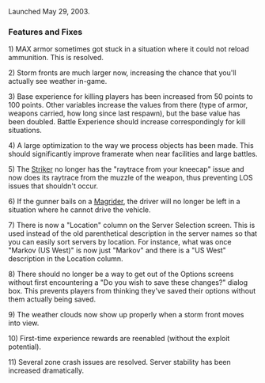 Launched May 29, 2003.

### Features and Fixes

1\) MAX armor sometimes got stuck in a situation where it could not reload
ammunition. This is resolved.

2\) Storm fronts are much larger now, increasing the chance that you'll actually
see weather in-game.

3\) Base experience for killing players has been increased from 50 points to 100
points. Other variables increase the values from there (type of armor, weapons
carried, how long since last respawn), but the base value has been doubled.
Battle Experience should increase correspondingly for kill situations.

4\) A large optimization to the way we process objects has been made. This
should significantly improve framerate when near facilities and large battles.

5\) The [Striker](Striker.md) no longer has the "raytrace from your kneecap"
issue and now does its raytrace from the muzzle of the weapon, thus preventing
LOS issues that shouldn't occur.

6\) If the gunner bails on a [Magrider](Magrider.md), the driver will no longer
be left in a situation where he cannot drive the vehicle.

7\) There is now a "Location" column on the Server Selection screen. This is
used instead of the old parenthetical description in the server names so that
you can easily sort servers by location. For instance, what was once "Markov (US
West)" is now just "Markov" and there is a "US West" description in the Location
column.

8\) There should no longer be a way to get out of the Options screens without
first encountering a "Do you wish to save these changes?" dialog box. This
prevents players from thinking they've saved their options without them actually
being saved.

9\) The weather clouds now show up properly when a storm front moves into view.

10\) First-time experience rewards are reenabled (without the exploit
potential).

11\) Several zone crash issues are resolved. Server stability has been increased
dramatically.

<!--[category:Patches](category:Patches.md)-->
